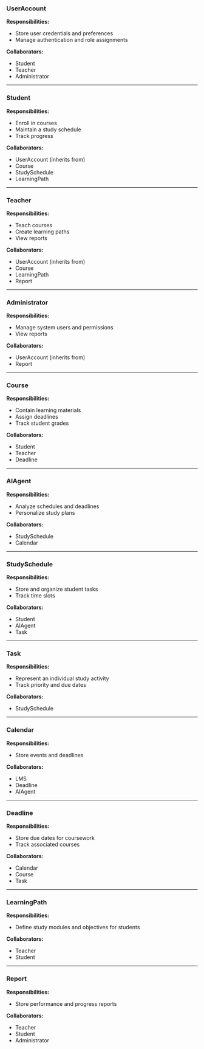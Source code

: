 ### UserAccount  
**Responsibilities:**  
- Store user credentials and preferences  
- Manage authentication and role assignments  

**Collaborators:**  
- Student  
- Teacher  
- Administrator  

---

### Student  
**Responsibilities:**  
- Enroll in courses  
- Maintain a study schedule  
- Track progress  

**Collaborators:**  
- UserAccount (inherits from)  
- Course  
- StudySchedule  
- LearningPath  

---

### Teacher  
**Responsibilities:**  
- Teach courses  
- Create learning paths  
- View reports  

**Collaborators:**  
- UserAccount (inherits from)  
- Course  
- LearningPath  
- Report  

---

### Administrator  
**Responsibilities:**  
- Manage system users and permissions  
- View reports  

**Collaborators:**  
- UserAccount (inherits from)  
- Report  

---

### Course  
**Responsibilities:**  
- Contain learning materials  
- Assign deadlines  
- Track student grades  

**Collaborators:**  
- Student  
- Teacher  
- Deadline  

---

### AIAgent  
**Responsibilities:**  
- Analyze schedules and deadlines  
- Personalize study plans  

**Collaborators:**  
- StudySchedule  
- Calendar  

---

### StudySchedule  
**Responsibilities:**  
- Store and organize student tasks  
- Track time slots  

**Collaborators:**  
- Student  
- AIAgent  
- Task  

---

### Task  
**Responsibilities:**  
- Represent an individual study activity  
- Track priority and due dates  

**Collaborators:**  
- StudySchedule  

---

### Calendar  
**Responsibilities:**  
- Store events and deadlines  

**Collaborators:**  
- LMS  
- Deadline  
- AIAgent  

---

### Deadline  
**Responsibilities:**  
- Store due dates for coursework  
- Track associated courses  

**Collaborators:**  
- Calendar  
- Course  
- Task  

---

### LearningPath  
**Responsibilities:**  
- Define study modules and objectives for students  

**Collaborators:**  
- Teacher  
- Student  

---

### Report  
**Responsibilities:**  
- Store performance and progress reports  

**Collaborators:**  
- Teacher  
- Student  
- Administrator  
